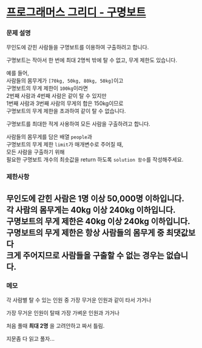 # [프로그래머스 그리디 - 구명보트](https://programmers.co.kr/learn/courses/30/lessons/42885)

### 문제 설명

무인도에 갇힌 사람들을 구명보트를 이용하여 구출하려고 합니다.

구명보트는 작아서 한 번에 최대 2명씩 밖에 탈 수 없고, 무게 제한도 있습니다.

예를 들어,  
사람들의 몸무게가 `[70kg, 50kg, 80kg, 50kg]`이고  
구명보트의 무게 제한이 `100kg`이라면  
2번째 사람과 4번째 사람은 같이 탈 수 있지만  
1번째 사람과 3번째 사람의 무게의 합은 150kg이므로  
구명보트의 무게 제한을 초과하여 같이 탈 수 없습니다.

구명보트를 최대한 적게 사용하여 모든 사람을 구출하려고 합니다.

사람들의 몸무게를 담은 배열 `people`과  
구명보트의 무게 제한 `limit`가 매개변수로 주어질 때,  
모든 사람을 구출하기 위해  
필요한 구명보트 개수의 최솟값을 return 하도록 `solution 함수`를 작성해주세요.

### 제한사항

무인도에 갇힌 사람은 1명 이상 50,000명 이하입니다.  
각 사람의 몸무게는 40kg 이상 240kg 이하입니다.  
구명보트의 무게 제한은 40kg 이상 240kg 이하입니다.  
구명보트의 무게 제한은 항상 사람들의 몸무게 중 최댓값보다  
크게 주어지므로 사람들을 구출할 수 없는 경우는 없습니다.
---

### 메모

각 사람별 탈 수 있는 인원 중 가장 무거운 인원과 같이 타서 가거나

가장 무거운 인원이 탈때 가장 가벼운 인원과 가거나

처음 풀때 __최대 2명__ 을 고려안하고 짜서 틀림.

지문좀 다 읽고 풀자...